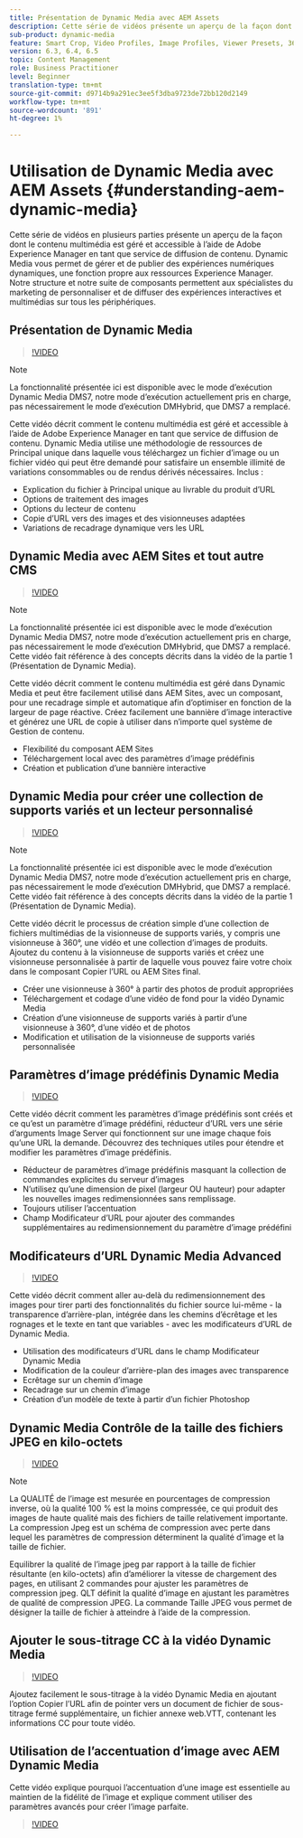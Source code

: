 ```yaml
---
title: Présentation de Dynamic Media avec AEM Assets
description: Cette série de vidéos présente un aperçu de la façon dont le contenu multimédia est géré et accessible à l’aide de Adobe Experience Manager en tant que service de diffusion de contenu. Dynamic Media vous permet de gérer et de publier des expériences numériques dynamiques, une fonction propre aux ressources Experience Manager. Notre structure et notre suite de composants permettent aux spécialistes du marketing de personnaliser et de diffuser des expériences interactives et multimédias sur tous les périphériques.
sub-product: dynamic-media
feature: Smart Crop, Video Profiles, Image Profiles, Viewer Presets, 360 VR Video, Image Sets, Spin Sets
version: 6.3, 6.4, 6.5
topic: Content Management
role: Business Practitioner
level: Beginner
translation-type: tm+mt
source-git-commit: d9714b9a291ec3ee5f3dba9723de72bb120d2149
workflow-type: tm+mt
source-wordcount: '891'
ht-degree: 1%

---
```



# Utilisation de Dynamic Media avec AEM Assets {#understanding-aem-dynamic-media}

Cette série de vidéos en plusieurs parties présente un aperçu de la façon dont le contenu multimédia est géré et accessible à l’aide de Adobe Experience Manager en tant que service de diffusion de contenu. Dynamic Media vous permet de gérer et de publier des expériences numériques dynamiques, une fonction propre aux ressources Experience Manager. Notre structure et notre suite de composants permettent aux spécialistes du marketing de personnaliser et de diffuser des expériences interactives et multimédias sur tous les périphériques.

## Présentation de Dynamic Media

>[!VIDEO](https://video.tv.adobe.com/v/27144/?quality=9&learn=on)

>[!NOTE]
>
>La fonctionnalité présentée ici est disponible avec le mode d’exécution Dynamic Media DMS7, notre mode d’exécution actuellement pris en charge, pas nécessairement le mode d’exécution DMHybrid, que DMS7 a remplacé.

Cette vidéo décrit comment le contenu multimédia est géré et accessible à l’aide de Adobe Experience Manager en tant que service de diffusion de contenu. Dynamic Media utilise une méthodologie de ressources de Principal unique dans laquelle vous téléchargez un fichier d’image ou un fichier vidéo qui peut être demandé pour satisfaire un ensemble illimité de variations consommables ou de rendus dérivés nécessaires. Inclus :

* Explication du fichier à Principal unique au livrable du produit d’URL
* Options de traitement des images
* Options du lecteur de contenu
* Copie d’URL vers des images et des visionneuses adaptées
* Variations de recadrage dynamique vers les URL

## Dynamic Media avec AEM Sites et tout autre CMS

>[!VIDEO](https://video.tv.adobe.com/v/27145/?quality=9&learn=on)

>[!NOTE]
>
>La fonctionnalité présentée ici est disponible avec le mode d’exécution Dynamic Media DMS7, notre mode d’exécution actuellement pris en charge, pas nécessairement le mode d’exécution DMHybrid, que DMS7 a remplacé. Cette vidéo fait référence à des concepts décrits dans la vidéo de la partie 1 (Présentation de Dynamic Media).

Cette vidéo décrit comment le contenu multimédia est géré dans Dynamic Media et peut être facilement utilisé dans AEM Sites, avec un composant, pour une recadrage simple et automatique afin d’optimiser en fonction de la largeur de page réactive. Créez facilement une bannière d’image interactive et générez une URL de copie à utiliser dans n’importe quel système de Gestion de contenu.

* Flexibilité du composant AEM Sites
* Téléchargement local avec des paramètres d’image prédéfinis
* Création et publication d’une bannière interactive

## Dynamic Media pour créer une collection de supports variés et un lecteur personnalisé

>[!VIDEO](https://video.tv.adobe.com/v/27146/?quality=9&learn=on)

>[!NOTE]
>
>La fonctionnalité présentée ici est disponible avec le mode d’exécution Dynamic Media DMS7, notre mode d’exécution actuellement pris en charge, pas nécessairement le mode d’exécution DMHybrid, que DMS7 a remplacé. Cette vidéo fait référence à des concepts décrits dans la vidéo de la partie 1 (Présentation de Dynamic Media).

Cette vidéo décrit le processus de création simple d’une collection de fichiers multimédias de la visionneuse de supports variés, y compris une visionneuse à 360°, une vidéo et une collection d’images de produits. Ajoutez du contenu à la visionneuse de supports variés et créez une visionneuse personnalisée à partir de laquelle vous pouvez faire votre choix dans le composant Copier l’URL ou AEM Sites final.

* Créer une visionneuse à 360° à partir des photos de produit appropriées
* Téléchargement et codage d’une vidéo de fond pour la vidéo Dynamic Media
* Création d’une visionneuse de supports variés à partir d’une visionneuse à 360°, d’une vidéo et de photos
* Modification et utilisation de la visionneuse de supports variés personnalisée

## Paramètres d’image prédéfinis Dynamic Media

>[!VIDEO](https://video.tv.adobe.com/v/27320/?quality=9&learn=on)

Cette vidéo décrit comment les paramètres d’image prédéfinis sont créés et ce qu’est un paramètre d’image prédéfini, réducteur d’URL vers une série d’arguments Image Server qui fonctionnent sur une image chaque fois qu’une URL la demande. Découvrez des techniques utiles pour étendre et modifier les paramètres d’image prédéfinis.

* Réducteur de paramètres d’image prédéfinis masquant la collection de commandes explicites du serveur d’images
* N’utilisez qu’une dimension de pixel (largeur OU hauteur) pour adapter les nouvelles images redimensionnées sans remplissage.
* Toujours utiliser l’accentuation
* Champ Modificateur d’URL pour ajouter des commandes supplémentaires au redimensionnement du paramètre d’image prédéfini

## Modificateurs d’URL Dynamic Media Advanced

>[!VIDEO](https://video.tv.adobe.com/v/27319/?quality=9&learn=on)

Cette vidéo décrit comment aller au-delà du redimensionnement des images pour tirer parti des fonctionnalités du fichier source lui-même - la transparence d’arrière-plan, intégrée dans les chemins d’écrêtage et les rognages et le texte en tant que variables - avec les modificateurs d’URL de Dynamic Media.

* Utilisation des modificateurs d’URL dans le champ Modificateur Dynamic Media
* Modification de la couleur d’arrière-plan des images avec transparence
* Ecrêtage sur un chemin d’image
* Recadrage sur un chemin d’image
* Création d’un modèle de texte à partir d’un fichier Photoshop

## Dynamic Media Contrôle de la taille des fichiers JPEG en kilo-octets

>[!VIDEO](https://video.tv.adobe.com/v/27404/?quality=9&learn=on)


>[!NOTE]
>
>La QUALITÉ de l’image est mesurée en pourcentages de compression inverse, où la qualité 100 % est la moins compressée, ce qui produit des images de haute qualité mais des fichiers de taille relativement importante. La compression Jpeg est un schéma de compression avec perte dans lequel les paramètres de compression déterminent la qualité d’image et la taille de fichier.

Equilibrer la qualité de l’image jpeg par rapport à la taille de fichier résultante (en kilo-octets) afin d’améliorer la vitesse de chargement des pages, en utilisant 2 commandes pour ajuster les paramètres de compression jpeg. QLT définit la qualité d’image en ajustant les paramètres de qualité de compression JPEG. La commande Taille JPEG vous permet de désigner la taille de fichier à atteindre à l’aide de la compression.

## Ajouter le sous-titrage CC à la vidéo Dynamic Media

>[!VIDEO](https://video.tv.adobe.com/v/28074/?quality=9&learn=on)

Ajoutez facilement le sous-titrage à la vidéo Dynamic Media en ajoutant l’option Copier l’URL afin de pointer vers un document de fichier de sous-titrage fermé supplémentaire, un fichier annexe web.VTT, contenant les informations CC pour toute vidéo.

## Utilisation de l’accentuation d’image avec AEM Dynamic Media

Cette vidéo explique pourquoi l’accentuation d’une image est essentielle au maintien de la fidélité de l’image et explique comment utiliser des paramètres avancés pour créer l’image parfaite.

>[!VIDEO](https://demos-pub.assetsadobe.com/etc/dam/viewers/s7viewers/html5/VideoViewer.html?asset=%2Fcontent%2Fdam%2Fdm-public-facing-upgrade-portal-video%2F04_DynamicImagery_AdvancedSettings_071917_BH.mp4&amp;config=/etc/dam/presets/viewer/Video_social&amp;serverUrl=https%3A%2F%2Fadobedemo62-h.assetsadobe.com%2Fis%2Fimage%2F&amp;contenturl=%2F&amp;config2=/etc/dam/presets/analytics&amp;videoserverurl=https://gateway-na.assetsadobe.com/DMGateway/public/demoCo&amp;posterimage=/content/dam/dm-public-facing-upgrade-portal-video/04_DynamicImagery_AdvancedSettings_071917_BH.mp4)
